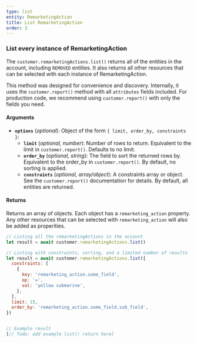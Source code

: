 ```yaml
---
type: list
entity: RemarketingAction
title: List RemarketingAction
order: 3
---
```


### List every instance of RemarketingAction

The `customer.remarketingActions.list()` returns all of the entities in the account, including `REMOVED` entities. It also returns all other resources that can be selected with each instance of RemarketingAction.

This method was designed for convenience and discovery. Internally, it uses the `customer.report()` method with all `attributes` fields included. For production code, we recommend using `customer.report()` with only the fields you need.

#### Arguments

- **`options`** (_optional_): Object of the form `{ limit, order_by, constraints }`:
  - **`limit`** (_optional, number_): Number of rows to return. Equivalent to the limit in `customer.report()`. Defaults to no limit.
  - **`order_by`** (_optional, string_): The field to sort the returned rows by. Equivalent to the order_by in `customer.report()`. By default, no sorting is applied.
  - **`constraints`** (_optional, array/object_): A constraints array or object. See the `customer.report()` documentation for details. By default, all entities are returned.

#### Returns

Returns an array of objects.
Each object has a `remarketing_action` property. Any other resources that can be selected with `remarketing_action` will also be added as properities.

```javascript
// Listing all the remarketingActions in the account
let result = await customer.remarketingActions.list()

// Listing with constraints, sorting, and a limited number of results
let result = await customer.remarketingActions.list({
  constraints: [
    {
      key: 'remarketing_action.some_field',
      op: '=',
      val: 'yellow submarine',
    },
  ],
  limit: 15,
  order_by: 'remarketing_action.some_field.sub_field',
})
```

```javascript

// Example result
[// Todo: add example list() return here]

```
